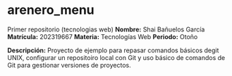 # arenero_menu
Primer repositorio (tecnologias web)
**Nombre:** Shai Bañuelos García
**Matrícula:** 202319667
**Materia:** Tecnologías Web
**Periodo:** Otoño

**Descripción:** Proyecto de ejemplo para repasar comandos básicos degit  UNIX, configurar un repositoiro local con Git y uso básico de comandos de Git para gestionar versiones de proyectos.
